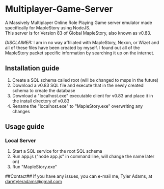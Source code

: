 Multiplayer-Game-Server
=======================

A Massively Multiplayer Online Role Playing Game server emulator made specifically for MapleStory using NodeJS.  
This server is for Version 83 of Global MapleStory, also known as v0.83.

*DISCLAIMER:* I am in no way affiliated with MapleStory, Nexon, or Wizet and all of these files have been created by myself.
I found out all of the MapleStory packet specific information by searching it up on the internet.

## Installation guide ##
1. Create a SQL schema called root (will be changed to msps in the future)
2. Download a v0.83 SQL file and execute that in the newly created schema to create the database
3. Download a "localhost.exe" executable client for v0.83 and place it in the install directory of v0.83
4. Rename the "localhost.exe" to "MapleStory.exe" overwriting any changes

## Usage guide  ##
### Local Server ###
1. Start a SQL service for the root SQL schema
2. Run app.js ("node app.js" in command line, will change the name later on)
3. Run "MapleStory.exe"

##Contact##
If you have any issues, you can e-mail me, Tyler Adams, at daretyleradams@gmail.com

